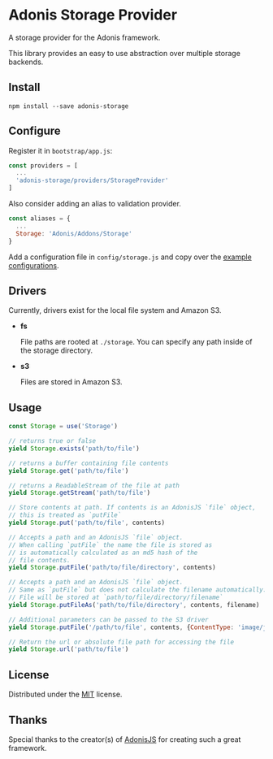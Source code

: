 # Adonis Storage Provider

A storage provider for the Adonis framework.

This library provides an easy to use abstraction over multiple storage backends.

## Install

```
npm install --save adonis-storage
```

## Configure

Register it in `bootstrap/app.js`:

```javascript
const providers = [
  ...
  'adonis-storage/providers/StorageProvider'
]
```

Also consider adding an alias to validation provider.

```javascript
const aliases = {
  ...
  Storage: 'Adonis/Addons/Storage'
}
```

Add a configuration file in `config/storage.js` and copy over the [example configurations](examples/config/storage.js).

## Drivers

Currently, drivers exist for the local file system and Amazon S3.

- **fs**
  
  File paths are rooted at `./storage`. You can specify any path inside of the storage directory.

- **s3**

  Files are stored in Amazon S3.

## Usage

```javascript
const Storage = use('Storage')

// returns true or false
yield Storage.exists('path/to/file')

// returns a buffer containing file contents
yield Storage.get('path/to/file')

// returns a ReadableStream of the file at path
yield Storage.getStream('path/to/file') 

// Store contents at path. If contents is an AdonisJS `file` object,
// this is treated as `putFile`
yield Storage.put('path/to/file', contents)

// Accepts a path and an AdonisJS `file` object.
// When calling `putFile` the name the file is stored as
// is automatically calculated as an md5 hash of the 
// file contents.
yield Storage.putFile('path/to/file/directory', contents)

// Accepts a path and an AdonisJS `file` object.
// Same as `putFile` but does not calculate the filename automatically.
// File will be stored at `path/to/file/directory/filename`
yield Storage.putFileAs('path/to/file/directory', contents, filename)

// Additional parameters can be passed to the S3 driver
yield Storage.putFile('/path/to/file', contents, {ContentType: 'image/jpeg'})

// Return the url or absolute file path for accessing the file
yield Storage.url('path/to/file')


```

## License

Distributed under the [MIT](LICENSE) license.

## Thanks

Special thanks to the creator(s) of [AdonisJS](http://adonisjs.com/) for creating such a great framework.
